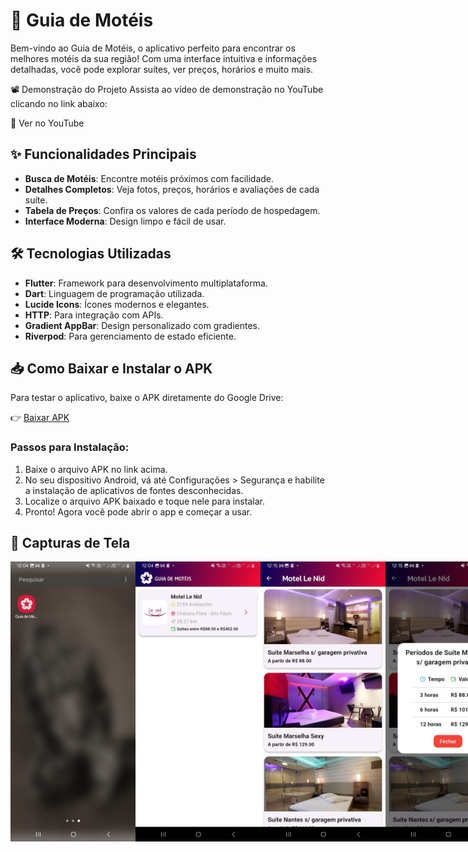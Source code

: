 # 🏨 Guia de Motéis

Bem-vindo ao Guia de Motéis, o aplicativo perfeito para encontrar os melhores motéis da sua região! Com uma interface intuitiva e informações detalhadas, você pode explorar suítes, ver preços, horários e muito mais.

📽️ Demonstração do Projeto
Assista ao vídeo de demonstração no YouTube clicando no link abaixo:

🔗 Ver no YouTube

## ✨ Funcionalidades Principais

- **Busca de Motéis**: Encontre motéis próximos com facilidade.
- **Detalhes Completos**: Veja fotos, preços, horários e avaliações de cada suíte.
- **Tabela de Preços**: Confira os valores de cada período de hospedagem.
- **Interface Moderna**: Design limpo e fácil de usar.

## 🛠️ Tecnologias Utilizadas

- **Flutter**: Framework para desenvolvimento multiplataforma.
- **Dart**: Linguagem de programação utilizada.
- **Lucide Icons**: Ícones modernos e elegantes.
- **HTTP**: Para integração com APIs.
- **Gradient AppBar**: Design personalizado com gradientes.
- **Riverpod**: Para gerenciamento de estado eficiente.

## 📥 Como Baixar e Instalar o APK

Para testar o aplicativo, baixe o APK diretamente do Google Drive:

👉 [Baixar APK](https://drive.google.com/file/d/1kxDlCQhi0V0XM4q1skWLxW4e5NxwIgg8/view?usp=sharing)

### Passos para Instalação:

1. Baixe o arquivo APK no link acima.
2. No seu dispositivo Android, vá até Configurações > Segurança e habilite a instalação de aplicativos de fontes desconhecidas.
3. Localize o arquivo APK baixado e toque nele para instalar.
4. Pronto! Agora você pode abrir o app e começar a usar.

## 📸 Capturas de Tela

<div style="display: flex; flex-direction: row; justify-content: space-around;">

   <img src="assets/images/launcher.jpeg" alt="tela inicial" width="200" />  

  <img src="assets/images/moteis.jpeg" alt="tela inicial" width="200" />

  <img src="assets/images/suites.jpeg" alt="tela inicial" width="200" />
  
  <img src="assets/images/periodo_valores.jpeg" alt="tela inicial" width="200" />

<div>
